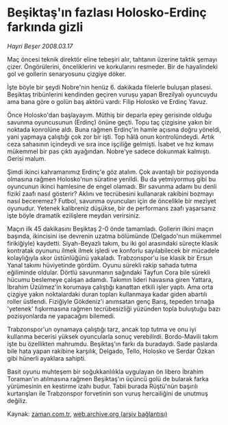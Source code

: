 # Beşiktaş'ın fazlası Holosko-Erdinç farkında gizli

*Hayri Beşer 2008.03.17*

<tr><td class="metin" colspan="2" style="padding-top: 20px; padding-left: 5px; padding-right: 10px;">Maç öncesi teknik direktör eline tebeşiri alır, tahtanın üzerine taktik şemayı çizer. Öngörülerini, önceliklerini ve korkularını resmeder. Bir de hayalindeki gol ve gollerin senaryosunu çizgiye döker.</td></tr><tr><td class="metin" colspan="2" style="padding-top: 20px; padding-left: 5px; padding-right: 10px;"><p>İşte böyle bir şeydi Nobre'nin henüz 6. dakikada filelerle buluşan plasesi. Beşiktaş tribünlerini kendinden geçiren vuruşu yapan Brezilyalı oyuncuydu ama bana göre o golün baş aktörü vardı: Filip Holosko ve Erdinç Yavuz.
<p> Önce Holosko'dan başlayayım. Müthiş bir deparla epey gerisinde olduğu savunma oyuncusunun (Erdinç) önüne geçti. Topu taç çizgisine yakın bir noktada konrolüne aldı. Buna rağmen Erdinç'in hamle açısına doğru yöneldi, yani yapmaya çalıştığı çok zor bir işti. Top hâlâ onun kontrolündeydi. Artık ceza sahasının içindeydi ve sıra ince işçiliğe gelmişti. İsabet ve hız kımavı mükemmel bir pas çıktı ayağından. Nobre'ye sadece dokunmak kalmıştı. Gerisi malum.
<p> Şimdi ikinci kahramanımız Erdinç'e göz atalım. Çok avantajlı bir pozisyonda olmasına rağmen Holosko'nun süratine yenildi. Bu da yetmiyormuş gibi bu oyuncunun ikinci hamlesine de engel olamadı. Bir savunma adamı bu denli fizikî zaafı nasıl gösterir? Aklını ve tecrübesini kullanarak rakibini bozmayı nasıl beceremez? Futbol, savunma oyuncuları için de öncelikle bir meziyet oyunudur. Yetenek kalibreniz düşükse, bir de performans zaafı yaşarsanız işte böyle dramatik ezilişlere meydan verirsiniz.
<p> Maçın ilk 45 dakikasını Beşiktaş 2-0 önde tamamladı. Gollerin ilkini maçın başında, ikincisini ise devrenin uzatma bölümünde (Delgado'nun mükemmel firikiğiyle) kaydetti. Siyah-Beyazlı takım, bu iki gol arasındaki süreçte klasik kontratak oyununu ilmek ilmek işledi ve konforlu sayılabilecek bir mücadele kolaylığıyla skor üstünlüğünü yakaladı. Trabzonspor'u ise klasik bir Ersun Yanal takımı hüviyetinde gördüm. Oyunu sürekli rakip sahada tutma eğiliminde oldular. Dörtlü savunmanın sağındaki Tayfun Cora bile sürekli hücumu beslemeye çalışan adamdı. Takımın lideri havasına giren Yattara, İbrahim Üzülmez'in korumaya çalıştığı kanattan etkili işler yaptı. Ama orta çizgiye yakın noktalardaki duran topları kullanmaya kadar giden abartılı roller üstlendi. Fiziğiyle Gökdeniz'i anımsatan genç Barış, tepeden tırnağa 'yetenek' fışkırmasına rağmen tecrübesizliği yüzünden topla buluştuğu bazı pozisyonlarda ne yapacağını bilemedi.
<p> Trabzonspor'un oynamaya çalıştığı tarz, ancak top tutma ve onu iyi kullanma becerisi yüksek oyuncularla sonuç verebilirdi. Bordo-Mavili takım işte bu özellikten mahrumdu. Beşiktaş'ın farkı da buradaydı. Sade paslarda bile hata yapan rakibine karşılık, Delgado, Tello, Holosko ve Serdar Özkan gibi hünerli ayaklara sahipti. 
<p> Basit oyunu muhteşem bir soğukkanlılıkla uygulayan ön libero İbrahim Toraman'ın atılmasına rağmen Beşiktaş'ın üçüncü golü de bularak farka yürümesinin en kestirme izahı budur. Tabii burada Rüştü'nün başırılı kurtarışları ile Trabzonspor forvetinin son vuruş hercailiğini de unutmuş değiliz.<br/></p></p></p></p></p></p></td></tr>

Kaynak: [zaman.com.tr](http://zaman.com.tr/yazar.do?yazino=665576), [web.archive.org (arşiv bağlantısı)](http://web.archive.org/web/20080423235221/http://www.zaman.com.tr:80/yazar.do?yazino=665576)
